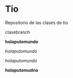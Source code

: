 # Tio
Repositorio de las clases de tio 

clasebranch

**holaputomundo**

_holaputomundo_

*holaputomundo*

__holaputomudno__